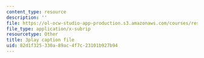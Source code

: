 ```yaml
---
content_type: resource
description: ''
file: https://ol-ocw-studio-app-production.s3.amazonaws.com/courses/res-6-012-introduction-to-probability-spring-2018/82d1f325330a89ac4f7c23101b927b94_FT0ptFu6dVA.srt
file_type: application/x-subrip
resourcetype: Other
title: 3play caption file
uid: 82d1f325-330a-89ac-4f7c-23101b927b94
---
```

